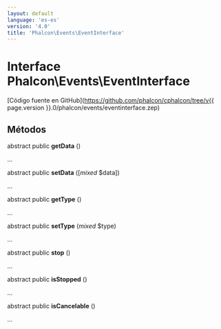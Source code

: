 ```yaml
---
layout: default
language: 'es-es'
version: '4.0'
title: 'Phalcon\Events\EventInterface'
---
```

# Interface **Phalcon\Events\EventInterface**

[Código fuente en GitHub](https://github.com/phalcon/cphalcon/tree/v{{ page.version }}.0/phalcon/events/eventinterface.zep)

## Métodos

abstract public **getData** ()

...

abstract public **setData** ([*mixed* $data])

...

abstract public **getType** ()

...

abstract public **setType** (*mixed* $type)

...

abstract public **stop** ()

...

abstract public **isStopped** ()

...

abstract public **isCancelable** ()

...
